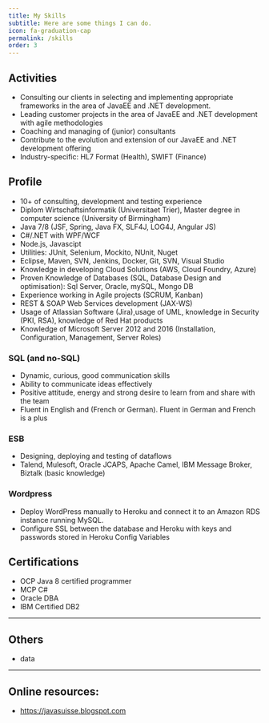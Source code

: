 ```yaml
---
title: My Skills
subtitle: Here are some things I can do.
icon: fa-graduation-cap
permalink: /skills
order: 3
---
```

## Activities
* Consulting our clients in selecting and implementing appropriate frameworks in the area of JavaEE and .NET development.
* Leading customer projects in the area of JavaEE and .NET development with agile methodologies
* Coaching and managing of (junior) consultants
* Contribute to the evolution and extension of our JavaEE and .NET development offering
* Industry-specific: HL7 Format (Health), SWIFT (Finance)

## Profile
* 10+ of consulting, development and testing experience
* Diplom Wirtschaftsinformatik (Universitaet Trier), Master degree in computer science (University of Birmingham)
* Java 7/8 (JSF, Spring, Java FX, SLF4J, LOG4J, Angular JS)
* C#/.NET with WPF/WCF
* Node.js, Javascipt
* Utilities: JUnit, Selenium, Mockito, NUnit, Nuget
* Eclipse, Maven, SVN, Jenkins, Docker, Git, SVN, Visual Studio
* Knowledge in developing Cloud Solutions (AWS, Cloud Foundry, Azure)
* Proven Knowledge of Databases (SQL, Database Design and optimisation): Sql Server, Oracle, mySQL, Mongo DB
* Experience working in Agile projects (SCRUM, Kanban)
* REST & SOAP Web Services development (JAX-WS)
* Usage of Atlassian Software (Jira),usage of UML, knowledge in Security (PKI, RSA), knowledge of Red Hat products
* Knowledge of Microsoft Server 2012 and 2016 (Installation, Configuration, Management, Server Roles)

### SQL (and no-SQL)
* Dynamic, curious, good communication skills 
* Ability to communicate ideas effectively
* Positive attitude, energy and strong desire to learn from and share with the team
* Fluent in English and (French or German). Fluent in German and French is a plus

### ESB
* Designing, deploying and testing of dataflows 
* Talend, Mulesoft, Oracle JCAPS, Apache Camel, IBM Message Broker, Biztalk (basic knowledge)

### Wordpress
* Deploy WordPress manually to Heroku and connect it to an Amazon RDS instance running MySQL.
* Configure SSL between the database and Heroku with keys and passwords stored in Heroku Config Variables

## Certifications

* OCP Java 8 certified programmer
* MCP C#
* Oracle DBA
* IBM Certified DB2

-----------------

## Others

* data

-----------------

## Online resources:

* https://javasuisse.blogspot.com
